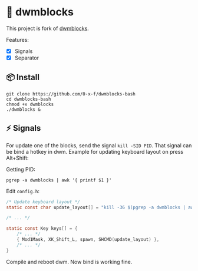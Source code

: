 # 🧱 dwmblocks

This project is fork of [dwmblocks](https://github.com/torrinfail/dwmblocks).

Features:
- [x] Signals
- [x] Separator

## 📦 Install

```
git clone https://github.com/0-x-f/dwmblocks-bash
cd dwmblocks-bash
chmod +x dwmblocks
./dwmblocks &
```

## ⚡️ Signals

For update one of the blocks, send the signal `kill -SID PID`. That signal can be bind a hotkey in dwm.
Example for updating keyboard layout on press Alt+Shift:

Getting PID:

```
pgrep -a dwmblocks | awk '{ printf $1 }'
```

Edit `config.h`:

```c
/* Update keyboard layout */
static const char update_layout[] = "kill -36 $(pgrep -a dwmblocks | awk '{ printf $1 }')";

/* ... */

static const Key keys[] = {
	/* ... */
	{ Mod1Mask, XK_Shift_L, spawn, SHCMD(update_layout) },
	/* ... */
}
```

Compile and reboot dwm. Now bind is working fine.

